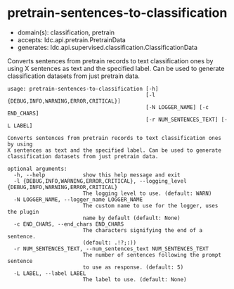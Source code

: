 # pretrain-sentences-to-classification

* domain(s): classification, pretrain
* accepts: ldc.api.pretrain.PretrainData
* generates: ldc.api.supervised.classification.ClassificationData

Converts sentences from pretrain records to text classification ones by using X sentences as text and the specified label. Can be used to generate classification datasets from just pretrain data.

```
usage: pretrain-sentences-to-classification [-h]
                                            [-l {DEBUG,INFO,WARNING,ERROR,CRITICAL}]
                                            [-N LOGGER_NAME] [-c END_CHARS]
                                            [-r NUM_SENTENCES_TEXT] [-L LABEL]

Converts sentences from pretrain records to text classification ones by using
X sentences as text and the specified label. Can be used to generate
classification datasets from just pretrain data.

optional arguments:
  -h, --help            show this help message and exit
  -l {DEBUG,INFO,WARNING,ERROR,CRITICAL}, --logging_level {DEBUG,INFO,WARNING,ERROR,CRITICAL}
                        The logging level to use. (default: WARN)
  -N LOGGER_NAME, --logger_name LOGGER_NAME
                        The custom name to use for the logger, uses the plugin
                        name by default (default: None)
  -c END_CHARS, --end_chars END_CHARS
                        The characters signifying the end of a sentence.
                        (default: .!?;:))
  -r NUM_SENTENCES_TEXT, --num_sentences_text NUM_SENTENCES_TEXT
                        The number of sentences following the prompt sentence
                        to use as response. (default: 5)
  -L LABEL, --label LABEL
                        The label to use. (default: None)
```
